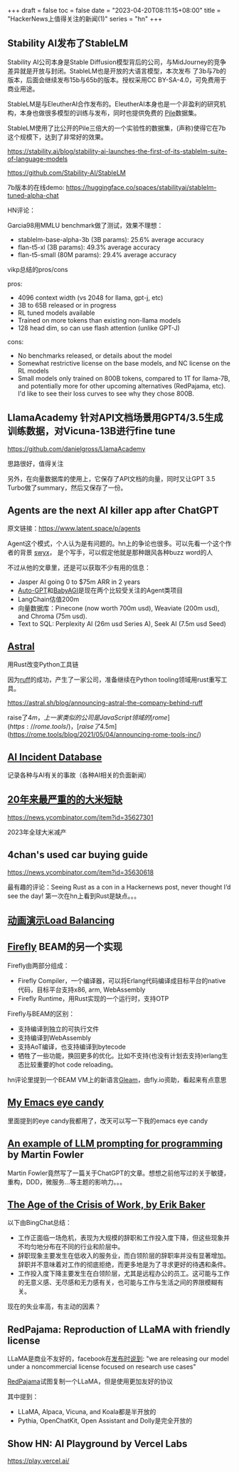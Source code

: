 +++
draft = false
toc = false
date = "2023-04-20T08:11:15+08:00"
title = "HackerNews上值得关注的新闻(1)"
series = "hn"
+++

## Stability AI发布了StableLM

Stability AI公司本身是Stable Diffusion模型背后的公司，与MidJourney的竞争差异就是开放与封闭。StableLM也是开放的大语言模型，本次发布
了3b与7b的版本，后面会继续发布15b与65b的版本。授权采用CC BY-SA-4.0，可免费用于商业用途。

StableLM是与EleutherAI合作发布的。EleutherAI本身也是一个非盈利的研究机构，本身也做很多模型的训练与发布，同时也提供免费的
[Pile](https://pile.eleuther.ai/)数据集。

StableLM使用了比公开的Pile三倍大的一个实验性的数据集，(声称)使得它在7b这个规模下，达到了非常好的效果。

https://stability.ai/blog/stability-ai-launches-the-first-of-its-stablelm-suite-of-language-models

https://github.com/Stability-AI/StableLM

7b版本的在线demo: https://huggingface.co/spaces/stabilityai/stablelm-tuned-alpha-chat

HN评论：

Garcia98用MMLU benchmark做了测试，效果不理想：

- stablelm-base-alpha-3b (3B params): 25.6% average accuracy
- flan-t5-xl (3B params): 49.3% average accuracy
- flan-t5-small (80M params): 29.4% average accuracy


vikp总结的pros/cons

pros:

- 4096 context width (vs 2048 for llama, gpt-j, etc)
- 3B to 65B released or in progress
- RL tuned models available
- Trained on more tokens than existing non-llama models
- 128 head dim, so can use flash attention (unlike GPT-J)

cons:

- No benchmarks released, or details about the model
- Somewhat restrictive license on the base models, and NC license on the RL models
- Small models only trained on 800B tokens, compared to 1T for llama-7B, and potentially more for other upcoming alternatives (RedPajama, etc).  I'd like to see their loss curves to see why they chose 800B.


## LlamaAcademy 针对API文档场景用GPT4/3.5生成训练数据，对Vicuna-13B进行fine tune

https://github.com/danielgross/LlamaAcademy

思路很好，值得关注

另外，在向量数据库的使用上，它保存了API文档的向量，同时又让GPT 3.5 Turbo做了summary，然后又保存了一份。

## Agents are the next AI killer app after ChatGPT

原文链接：https://www.latent.space/p/agents

Agent这个模式，个人认为是有问题的。hn上的争论也很多。可以先看一个这个作者的背景 [swyx](https://substack.com/profile/89230629-swyx)，
是个写手，可以假定他就是那种跟风各种buzz word的人

不过从他的文章里，还是可以获取不少有用的信息：

- Jasper AI going 0 to $75m ARR in 2 years
- [Auto-GPT](https://github.com/Significant-Gravitas/Auto-GPT)和[BabyAGI](https://github.com/yoheinakajima/babyagi)是现在两个比较受关注的Agent类项目
- LangChain估值200m
- 向量数据库：Pinecone (now worth 700m usd), Weaviate (200m usd), and Chroma (75m usd).
- Text to SQL: Perplexity AI (26m usd Series A), Seek AI (7.5m usd Seed)

## [Astral](https://astral.sh/)

用Rust改变Python工具链

因为[ruff](https://github.com/charliermarsh/ruff)的成功，产生了一家公司，准备继续在Python tooling领域用rust重写工具。

https://astral.sh/blog/announcing-astral-the-company-behind-ruff

raise了$4m，上一家类似的公司是JavaScript领域的[rome](https://rome.tools/)，[raise了$4.5m](https://rome.tools/blog/2021/05/04/announcing-rome-tools-inc/)

## [AI Incident Database](https://incidentdatabase.ai/)

记录各种与AI有关的事故（各种AI相关的负面新闻）


## [20年来最严重的的大米短缺](https://www.cnbc.com/2023/04/19/global-rice-shortage-is-set-to-be-the-largest-in-20-years-heres-why.html)

https://news.ycombinator.com/item?id=35627301

2023年全球大米减产

## 4chan's used car buying guide

https://news.ycombinator.com/item?id=35630618

最有趣的评论：Seeing Rust as a con in a Hackernews post, never thought I’d see the day! 第一次在hn上看到Rust是缺点。。。

## [动画演示Load Balancing](https://samwho.dev/load-balancing/)

## [Firefly](https://github.com/GetFirefly/firefly) BEAM的另一个实现

Firefly由两部分组成：

- Firefly Compiler，一个编译器，可以将Erlang代码编译成目标平台的native代码，目标平台支持x86, arm, WebAssembly
- Firefly Runtime，用Rust实现的一个运行时，支持OTP

Firefly与BEAM的区别：

- 支持编译到独立的可执行文件
- 支持编译到WebAssembly
- 支持AoT编译，也支持编译到bytecode
- 牺牲了一些功能，换回更多的优化。比如不支持(也没有计划去支持)erlang生态比较重要的hot code reloading。

hn评论里提到一个BEAM VM上的新语言[Gleam](https://github.com/gleam-lang/gleam)，由fly.io资助，看起来有点意思

## [My Emacs eye candy](https://xenodium.com/my-emacs-eye-candy/)

里面提到的eye candy我都用了，改天可以写一下我的emacs eye candy

## [An example of LLM prompting for programming](https://martinfowler.com/articles/2023-chatgpt-xu-hao.html) by Martin Fowler

Martin Fowler竟然写了一篇关于ChatGPT的文章。想想之前他写过的关于敏捷，重构，DDD，微服务...等主题的影响力。。。

## [The Age of the Crisis of Work, by Erik Baker](https://harpers.org/archive/2023/05/the-age-of-the-crisis-of-work-quiet-quitting-great-resignation/)

以下由BingChat总结：

- 工作正面临一场危机，表现为大规模的辞职和工作投入度下降，但这些现象并不均匀地分布在不同的行业和阶层中。
- 辞职现象主要发生在低收入的服务业，而白领阶层的辞职率并没有显著增加。辞职并不意味着对工作的彻底拒绝，而更多地是为了寻求更好的待遇和条件。
- 工作投入度下降主要发生在白领阶层，尤其是远程办公的员工。这可能与工作的无意义感、无尽感和无力感有关，也可能与工作与生活之间的界限模糊有关。

现在的失业率高，有主动的因素？

## RedPajama: Reproduction of LLaMA with friendly license

LLaMA是商业不友好的，facebook在[发布时说到](https://ai.facebook.com/blog/large-language-model-llama-meta-ai/): "we are releasing our model under a noncommercial license focused on research use cases"

[RedPajama](https://www.together.xyz/blog/redpajama)试图复制一个LLaMA，但是使用更加友好的协议

其中提到：

- LLaMA, Alpaca, Vicuna, and Koala都是半开放的
- Pythia, OpenChatKit, Open Assistant and Dolly是完全开放的

## Show HN: AI Playground by Vercel Labs

https://play.vercel.ai/

